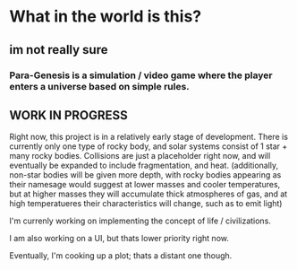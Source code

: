 # What in the world is this?

## im not really sure

### Para-Genesis is a simulation / video game where the player enters a universe based on simple rules.
## WORK IN PROGRESS
Right now, this project is in a relatively early stage of development. There is currently only one type of rocky body, and solar systems consist of 1 star + many rocky bodies. Collisions are just a placeholder right now, and will eventually be expanded to include fragmentation, and heat. (additionally, non-star bodies will be given more depth, with rocky bodies appearing as their namesage would suggest at lower masses and cooler temperatures, but at higher masses they will accumulate thick atmospheres of gas, and at high temperatueres their characteristics will change, such as to emit light)

I'm currenly working on implementing the concept of life / civilizations.

I am also working on a UI, but thats lower priority right now.

Eventually, I'm cooking up a plot; thats a distant one though. 
